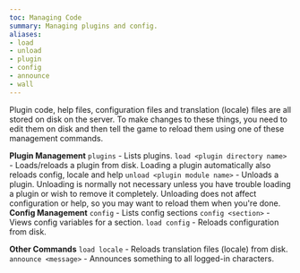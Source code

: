 ```yaml
---
toc: Managing Code
summary: Managing plugins and config.
aliases:
- load
- unload
- plugin
- config
- announce
- wall
---
```

Plugin code, help files, configuration files and translation (locale) files are all stored on disk on the server.  To make changes to these things, you need to edit them on disk and then tell the game to reload them using one of these management commands.

**Plugin Management**
`plugins` - Lists plugins.
`load <plugin directory name>` - Loads/reloads a plugin from disk.
       Loading a plugin automatically also reloads config, locale and help
`unload <plugin module name>` - Unloads a plugin.
       Unloading is normally not necessary unless you have trouble loading a plugin 
       or wish to remove it completely.  Unloading does not affect configuration or
       help, so you may want to reload them when you're done.
 **Config Management**
`config` - Lists config sections
`config <section>` - Views config variables for a section.
`load config` - Reloads configuration from disk.
   
**Other Commands**
`load locale` - Reloads translation files (locale) from disk.
`announce <message>` - Announces something to all logged-in characters.
